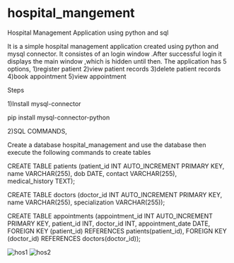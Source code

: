 # hospital_mangement
Hospital Management Application using python and sql

  It is a simple hospital management application created using python and mysql connector. It consistes of an login window .After successful login it displays the main window ,which is hidden until then.
The application has 5 options,
1)register patient
2)view patient records
3)delete patient records
4)book appointment
5)view appointment



Steps

1)Install mysql-connector

pip install mysql-connector-python

2)SQL COMMANDS,

Create a database hospital_management and use the database then execute the following commands to create tables

CREATE TABLE patients (patient_id INT AUTO_INCREMENT PRIMARY KEY, name VARCHAR(255), dob DATE, contact VARCHAR(255), medical_history TEXT);

CREATE TABLE doctors (doctor_id INT AUTO_INCREMENT PRIMARY KEY, name VARCHAR(255), specialization VARCHAR(255));

CREATE TABLE appointments (appointment_id INT AUTO_INCREMENT PRIMARY KEY, patient_id INT, doctor_id INT, appointment_date DATE, FOREIGN KEY (patient_id) REFERENCES patients(patient_id), FOREIGN KEY (doctor_id) REFERENCES doctors(doctor_id));



![hos1](https://github.com/ashwanthgp/hospital_mangement/assets/144984536/5e442c39-7f04-4f55-be17-bf46eb6955b4)
![hos2](https://github.com/ashwanthgp/hospital_mangement/assets/144984536/5c330454-6249-4807-881e-01172587687c)
